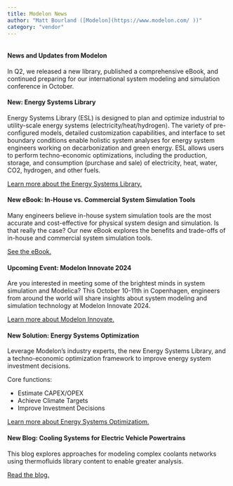 ```yaml
---
title: Modelon News
author: "Matt Bourland ([Modelon](https://www.modelon.com/ ))"
category: "vendor"
---
```


![]()
#### News and Updates from Modelon
In Q2, we released a new library, published a comprehensive eBook, and continued preparing for our international system modeling and simulation conference in October.

#### New: Energy Systems Library
Energy Systems Library (ESL) is designed to plan and optimize industrial to utility-scale energy systems (electricity/heat/hydrogen). The variety of pre-configured models, detailed customization capabilities, and interface to set boundary conditions enable holistic system analyses for energy system engineers working on decarbonization and green energy. ESL allows users to perform techno-economic optimizations, including the production, storage, and consumption (purchase and sale) of electricity, heat, water, CO2, hydrogen, and other fuels. 

[Learn more about the Energy Systems Library.](https://modelon.com/library/energy-systems-library/) 

#### New eBook: In-House vs. Commercial System Simulation Tools 
Many engineers believe in-house system simulation tools are the most accurate and cost-effective for physical system design and simulation. Is that really the case? Our new eBook explores the benefits and trade-offs of in-house and commercial system simulation tools. 

[See the eBook.](https://modelon.com/wp-content/uploads/2024/06/eBook-Modelon-Impact-vs.-In-House-Tools.pdf)

#### Upcoming Event: Modelon Innovate 2024
Are you interested in meeting some of the brightest minds in system simulation and Modelica? This October 10-11th in Copenhagen, engineers from around the world will share insights about system modeling and simulation technology at Modelon Innovate 2024. 

[Learn more about Modelon Innovate.](https://modelon.com/innovate2024/)

#### New Solution: Energy Systems Optimization
Leverage Modelon’s industry experts, the new Energy Systems Library, and a techno-economic optimization framework to improve energy system investment decisions. 

Core functions: 
- Estimate CAPEX/OPEX
- Achieve Climate Targets
- Improve Investment Decisions

[Learn more about Energy Systems Optimizatiom.](https://modelon.com/blog/introducing-energy-systems-optimization-a-new-modelon-solution/)

#### New Blog: Cooling Systems for Electric Vehicle Powertrains
This blog explores approaches for modeling complex coolants networks using thermofluids library content to enable greater analysis.

[Read the blog.](https://modelon.com/blog/cooling-systems-for-electric-vehicles-powertrains/)
